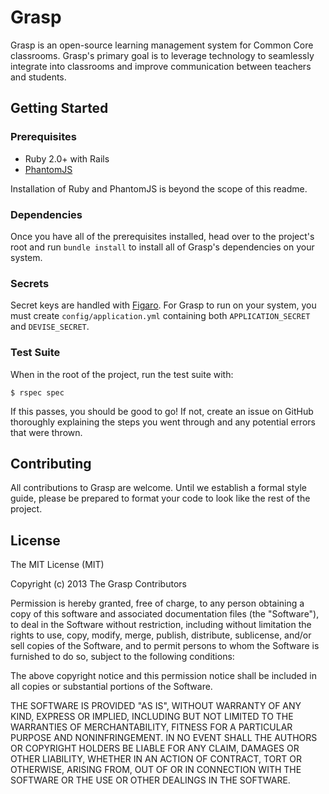 # Grasp

Grasp is an open-source learning management system for Common Core classrooms.
Grasp's primary goal is to leverage technology to seamlessly integrate into
classrooms and improve communication between teachers and students.

## Getting Started

### Prerequisites

* Ruby 2.0+ with Rails
* [PhantomJS](http://phantomjs.org/)

Installation of Ruby and PhantomJS is beyond the scope of this readme.

### Dependencies

Once you have all of the prerequisites installed, head over to the project's
root and run `bundle install` to install all of Grasp's dependencies on your
system.

### Secrets

Secret keys are handled with [Figaro](https://github.com/laserlemon/figaro).
For Grasp to run on your system, you must create `config/application.yml`
containing both `APPLICATION_SECRET` and `DEVISE_SECRET`.

### Test Suite

When in the root of the project, run the test suite with:

    $ rspec spec

If this passes, you should be good to go! If not, create an issue on GitHub
thoroughly explaining the steps you went through and any potential errors that
were thrown.

## Contributing

All contributions to Grasp are welcome. Until we establish a formal style
guide, please be prepared to format your code to look like the rest of the
project.

## License

The MIT License (MIT)

Copyright (c) 2013 The Grasp Contributors

Permission is hereby granted, free of charge, to any person obtaining a copy
of this software and associated documentation files (the "Software"), to deal
in the Software without restriction, including without limitation the rights
to use, copy, modify, merge, publish, distribute, sublicense, and/or sell
copies of the Software, and to permit persons to whom the Software is
furnished to do so, subject to the following conditions:

The above copyright notice and this permission notice shall be included in
all copies or substantial portions of the Software.

THE SOFTWARE IS PROVIDED "AS IS", WITHOUT WARRANTY OF ANY KIND, EXPRESS OR
IMPLIED, INCLUDING BUT NOT LIMITED TO THE WARRANTIES OF MERCHANTABILITY,
FITNESS FOR A PARTICULAR PURPOSE AND NONINFRINGEMENT. IN NO EVENT SHALL THE
AUTHORS OR COPYRIGHT HOLDERS BE LIABLE FOR ANY CLAIM, DAMAGES OR OTHER
LIABILITY, WHETHER IN AN ACTION OF CONTRACT, TORT OR OTHERWISE, ARISING FROM,
OUT OF OR IN CONNECTION WITH THE SOFTWARE OR THE USE OR OTHER DEALINGS IN
THE SOFTWARE.
